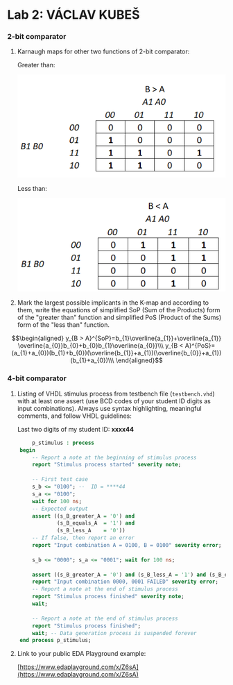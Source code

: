 # Lab 2: VÁCLAV KUBEŠ

### 2-bit comparator

1. Karnaugh maps for other two functions of 2-bit comparator:

   Greater than:

   ![K-maps](k-map-b_great_a.png)

   Less than:

   ![K-maps](k-map-b_less_a.png)

2. Mark the largest possible implicants in the K-map and according to them, write the equations of simplified SoP (Sum of the Products) form of the "greater than" function and simplified PoS (Product of the Sums) form of the "less than" function.

```math
\begin{aligned}
y_{B > A}^{SoP}=b_{1}\overline{a_{1}}+\overline{a_{1}} \overline{a_{0}}b_{0}+b_{0}b_{1}\overline{a_{0}}\\\
y_{B < A}^{PoS}=(a_{1}+a_{0})(b_{1}+b_{0})(\overline{b_{1}}+a_{1})(\overline{b_{0}}+a_{1})(b_{1}+a_{0})\\\
\end{aligned}
```

### 4-bit comparator

1. Listing of VHDL stimulus process from testbench file (`testbench.vhd`) with at least one assert (use BCD codes of your student ID digits as input combinations). Always use syntax highlighting, meaningful comments, and follow VHDL guidelines:

   Last two digits of my student ID: **xxxx44**

```vhdl
        p_stimulus : process
    begin
        -- Report a note at the beginning of stimulus process
        report "Stimulus process started" severity note;

        -- First test case
        s_b <= "0100"; --  ID = ****44
        s_a <= "0100";        
        wait for 100 ns;
        -- Expected output
        assert ((s_B_greater_A = '0') and
                (s_B_equals_A  = '1') and
                (s_B_less_A    = '0'))
        -- If false, then report an error
        report "Input combination A = 0100, B = 0100" severity error;

		s_b <= "0000"; s_a <= "0001"; wait for 100 ns;
        
        assert ((s_B_greater_A = '0') and (s_B_less_A = '1') and (s_B_equals_A = '0')) 
        report "Input combination 0000, 0001 FAILED" severity error;
        -- Report a note at the end of stimulus process
        report "Stimulus process finished" severity note;
        wait;

        -- Report a note at the end of stimulus process
        report "Stimulus process finished";
        wait; -- Data generation process is suspended forever
    end process p_stimulus;

```

2. Link to your public EDA Playground example:

   [https://www.edaplayground.com/x/Z6sA](https://www.edaplayground.com/x/Z6sA)
